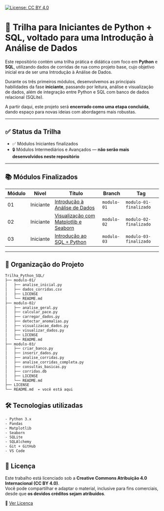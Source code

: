 [![License: CC BY 4.0](https://img.shields.io/badge/Licença-CC%20BY%204.0-lightgrey.svg)](https://creativecommons.org/licenses/by/4.0/)

# 🧠 Trilha para Iniciantes de Python + SQL, voltado para uma Introdução à Análise de Dados

Este repositório contém uma trilha prática e didática com foco em **Python** e **SQL**, utilizando dados de corridas de rua como projeto base, cujo objetivo inicial era de ser uma Introdução à Análise de Dados.

Durante os três primeiros módulos, desenvolvemos as principais habilidades da fase **iniciante**, passando por leitura, análise e visualização de dados, além de integração entre Python e SQL com banco de dados relacional (SQLite).

A partir daqui, este projeto será **encerrado como uma etapa concluída**, dando espaço para novas ideias com abordagens mais robustas.

---

## ✅ Status da Trilha

- ✅ Módulos Iniciantes finalizados
- 🔒 Módulos Intermediários e Avançados — **não serão mais desenvolvidos neste repositório**

---

## 📚 Módulos Finalizados

| Módulo | Nível     | Título                                               | Branch        | Tag                    |
|--------|-----------|------------------------------------------------------|---------------|-------------------------|
| 01     | Iniciante | [Introdução à Análise de Dados](modulo-01)          | `modulo-01`   | `modulo-01-finalizado` |
| 02     | Iniciante | [Visualização com Matplotlib e Seaborn](modulo-02)  | `modulo-02`   | `modulo-02-finalizado` |
| 03     | Iniciante | [Introdução ao SQL + Python](modulo-03)             | `modulo-03`   | `modulo-03-finalizado` |

---

## 🧩 Organização do Projeto

```bash
Trilha_Python_SQL/
├── modulo-01/
│   ├── analise_inicial.py
│   ├── dados_corridas.csv
│   ├── LICENSE
│   └── README.md
├── modulo-02/
│   ├── analise_geral.py
│   ├── calcular_pace.py
│   ├── carregar_dados.py
│   ├── detectar_anomalias.py
│   ├── visualizacao_dados.py
│   ├── visualizar_dados.py
│   ├── LICENSE
│   └── README.md
├── modulo-03/
│   ├── criar_banco.py
│   ├── inserir_dados.py
│   ├── analise_corridas.py
│   ├── analise_corridas_completa.py
│   ├── consultas_basicas.py
│   ├── corridas.db
│   ├── LICENSE
│   └── README.md
├── LICENSE
└── README.md  ← você está aqui
```

## 🛠️ Tecnologias utilizadas
```bash
- Python 3.x
- Pandas
- Matplotlib
- Seaborn
- SQLite
- SQLAlchemy
- Git + GitHub
- VS Code
```

## 📜 Licença

Este trabalho está licenciado sob a **Creative Commons Atribuição 4.0 Internacional (CC BY 4.0)**.  
Você pode compartilhar e adaptar o material, inclusive para fins comerciais, desde que **os devidos créditos sejam atribuídos**.

🔗 [Ver Licença](https://creativecommons.org/licenses/by/4.0/)